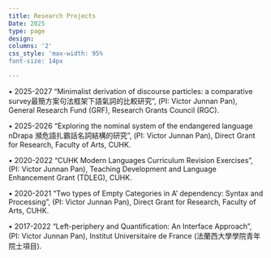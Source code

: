 ```yaml
---
title: Research Projects
Date: 2025
type: page
design: 
columns: '2' 
css_style: 'max-width: 95%
font-size: 14px

---
```


• 2025-2027 “Minimalist derivation of discourse particles: a comparative survey最簡方案句法框架下語氣詞的比較研究”, (PI: Victor Junnan Pan), General Research Fund (GRF), Research Grants Council (RGC).

• 2025-2026 “Exploring the nominal system of the endangered language nDrapa 瀕危語扎霸話名詞結構的研究”, (PI: Victor Junnan Pan), Direct Grant for Research, Faculty of Arts, CUHK.

• 2020-2022 “CUHK Modern Languages Curriculum Revision Exercises”, (PI: Victor Junnan Pan), Teaching Development and Language Enhancement Grant (TDLEG), CUHK.

• 2020-2021 “Two types of Empty Categories in A’ dependency: Syntax and Processing”, (PI: Victor Junnan Pan), Direct Grant for Research, Faculty of Arts, CUHK.

• 2017-2022 “Left-periphery and Quantification: An Interface Approach”, (PI: Victor Junnan Pan), Institut Universitaire de France (法蘭西大學學院青年院士項目).

